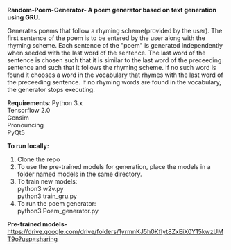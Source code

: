  **Random-Poem-Generator-
A poem generator based on text generation using GRU.**

Generates poems that follow a rhyming scheme(provided by the user).
The first sentence of the poem is to be entered by the user along with the rhyming scheme.
Each sentence of the "poem" is generated independently when seeded with the last word of the sentence.
The last word of the sentence is chosen such that it is similar to the last word of the preceeding sentence and such that it follows the rhyming scheme.
If no such word is found it chooses a word in the vocabulary that rhymes with the last word of the preceeding sentence.
If no rhyming words are found in the vocabulary, the generator stops executing.

**Requirements**:
Python 3.x<BR>
Tensorflow 2.0<BR>
Gensim<BR>
Pronouncing<BR>
PyQt5<BR>

**To run locally:**
1) Clone the repo 
2) To use the pre-trained models for generation, place the models in a folder named models in the same directory.
3) To train new models:<br>
   python3 w2v.py<br> 
   python3 train_gru.py
4) To run the poem generator:<br>
   python3 Poem_generator.py


**Pre-trained models-**
https://drive.google.com/drive/folders/1yrmnKJ5h0KfIyt8ZxEiX0Y15kwzUMT9o?usp=sharing

